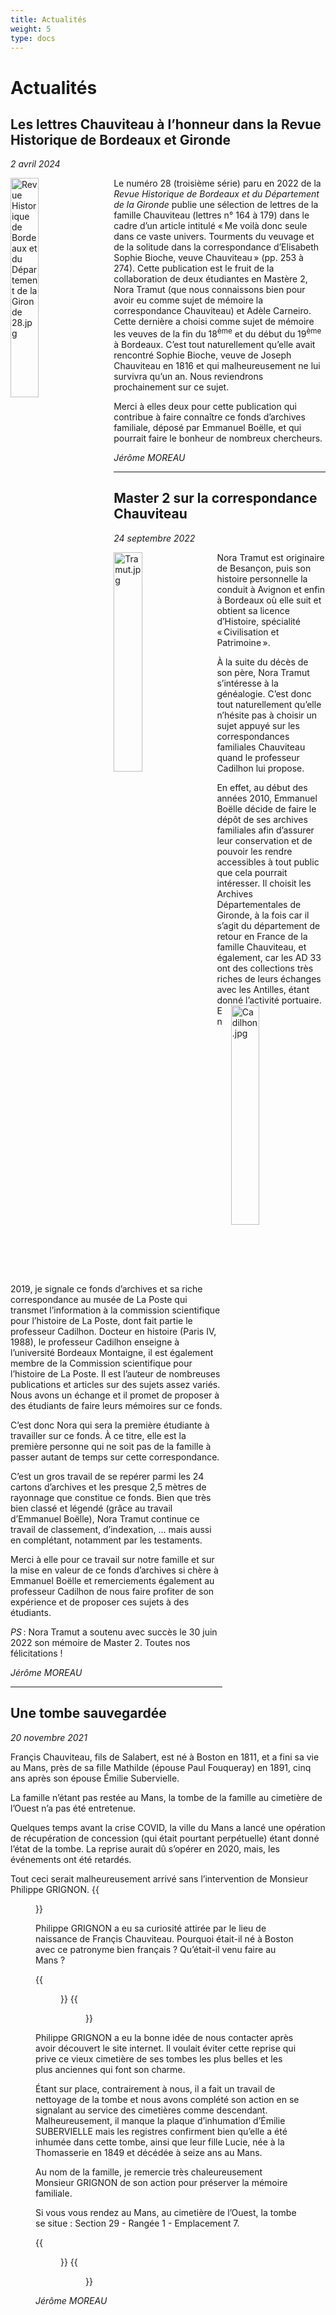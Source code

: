 ```yaml
---
title: Actualités
weight: 5
type: docs
---
```


# Actualités

## Les lettres Chauviteau à l’honneur dans la Revue Historique de Bordeaux et Gironde

*2 avril 2024*

<img style="float: left; margin-right: 1em" width="30%" src="/img/actu/2024-04-02/Revue Historique de Bordeaux et du Département de la Gironde 28.jpg" alt="Revue Historique de Bordeaux et du Département de la Gironde 28.jpg" title="Revue Historique de Bordeaux et du Département de la Gironde numéro 28">

Le numéro 28 (troisième série) paru en 2022 de la *Revue Historique de Bordeaux et du Département de la Gironde* publie une sélection de lettres de la famille Chauviteau (lettres n° 164 à 179) dans le cadre d’un article intitulé « Me voilà donc seule dans ce vaste univers. Tourments du veuvage et de la solitude dans la correspondance d’Elisabeth Sophie Bioche, veuve Chauviteau » (pp. 253 à 274). Cette publication est le fruit de la collaboration de deux étudiantes en Mastère 2, Nora Tramut (que nous connaissons bien pour avoir eu comme sujet de mémoire la correspondance Chauviteau) et Adèle Carneiro. Cette dernière a choisi comme sujet de mémoire les veuves de la fin du 18<sup>ème</sup> et du début du 19<sup>ème</sup> à Bordeaux. C’est tout naturellement qu’elle avait rencontré Sophie Bioche, veuve de Joseph Chauviteau en 1816 et qui malheureusement ne lui survivra qu’un an. Nous reviendrons prochainement sur ce sujet.

Merci à elles deux pour cette publication qui contribue à faire connaître ce fonds d’archives familiale, déposé par Emmanuel Boëlle, et qui pourrait faire le bonheur de nombreux chercheurs.

*Jérôme MOREAU*

<hr/>

## Master 2 sur la correspondance Chauviteau

*24 septembre 2022*


<img style="float: left; margin-right: 1em" width="30%" src="/img/actu/2022-09-24/Tramut.jpg" alt="Tramut.jpg" title="Nora TRAMUT">

Nora Tramut est originaire de Besançon, puis son histoire personnelle la conduit à Avignon et enfin à Bordeaux où elle suit et obtient sa licence d’Histoire, spécialité « Civilisation et Patrimoine ».

À la suite du décès de son père, Nora Tramut s’intéresse à la généalogie. C’est donc tout naturellement qu’elle n’hésite pas à choisir un sujet appuyé sur les correspondances familiales Chauviteau quand le professeur Cadilhon lui propose.

En effet, au début des années 2010, Emmanuel Boëlle décide de faire le dépôt de ses archives familiales afin d’assurer leur conservation et de pouvoir les rendre accessibles à tout public que cela pourrait intéresser. Il choisit les Archives Départementales de Gironde, à la fois car il s’agit du département de retour en France de la famille Chauviteau, et également, car les AD 33 ont des collections très riches de leurs échanges avec les Antilles, étant donné l’activité portuaire. <img style="float: right; margin-left: 1em" width="30%" src="/img/actu/2022-09-24/Cadilhon.jpg" alt="Cadilhon.jpg" title="Professeur CADILHON"> En 2019, je signale ce fonds d’archives et sa riche correspondance au musée de La Poste qui transmet l’information à la commission scientifique pour l’histoire de La Poste, dont fait partie le professeur Cadilhon. Docteur en histoire (Paris IV, 1988), le professeur Cadilhon enseigne à l’université Bordeaux Montaigne, il est également membre de la Commission scientifique pour l’histoire de La Poste. Il est l’auteur de nombreuses publications et articles sur des sujets assez variés. Nous avons un échange et il promet de proposer à des étudiants de faire leurs mémoires sur ce fonds.

C’est donc Nora qui sera la première étudiante à travailler sur ce fonds. À ce titre, elle est la première personne qui ne soit pas de la famille à passer autant de temps sur cette correspondance.

C’est un gros travail de se repérer parmi les 24 cartons d’archives et les presque 2,5 mètres de rayonnage que constitue ce fonds. Bien que très bien classé et légendé (grâce au travail d’Emmanuel Boëlle), Nora Tramut continue ce travail de classement, d’indexation, … mais aussi en complétant, notamment par les testaments.

Merci à elle pour ce travail sur notre famille et sur la mise en valeur de ce fonds d’archives si chère à Emmanuel Boëlle et remerciements également au professeur Cadilhon de nous faire profiter de son expérience et de proposer ces sujets à des étudiants.       

*PS* : Nora Tramut a soutenu avec succès le 30 juin 2022 son mémoire de Master 2. Toutes nos félicitations !

*Jérôme MOREAU*

<hr/>

## Une tombe sauvegardée

*20 novembre 2021*

Françis Chauviteau, fils de Salabert, est né à Boston en 1811, et a fini sa vie au Mans, près de sa fille Mathilde (épouse Paul Fouqueray) en 1891, cinq ans après son épouse Émilie Subervielle.

La famille n’étant pas restée au Mans, la tombe de la famille au cimetière de l’Ouest n’a pas été entretenue.

Quelques temps avant la crise COVID, la ville du Mans a lancé une opération de récupération de concession (qui était pourtant perpétuelle) étant donné l’état de la tombe. La reprise aurait dû s’opérer en 2020, mais, les événements ont été retardés.

Tout ceci serait malheureusement arrivé sans l’intervention de Monsieur Philippe GRIGNON.
{{<figure class="small-fig" src="/img/actu/2021-11-20/GRIGNON_Philippe.jpg" alt="GRIGNON_Philippe.jpg" title="Monsieur Philippe GRIGNON">}}

Philippe GRIGNON a eu sa curiosité attirée par le lieu de naissance de Françis Chauviteau. Pourquoi était-il né à Boston avec ce patronyme bien français ? Qu’était-il venu faire au Mans ?

<div class="centered">
{{<figure class="gal" src="/img/actu/2021-11-20/Plaque_Francis_Chauviteau.jpg" alt="Plaque_Francis_Chauviteau.jpg" title="Plaque de Francis Chauviteau sur sa tombe.">}}
{{<figure class="gal" src="/img/actu/2021-11-20/Plaque_Lucie_Chauviteau.jpg" alt="Plaque_Lucie_Chauviteau.jpg" title="Plaque de Lucie Chauviteau (sa fille) sur sa tombe.">}}
</div>

Philippe GRIGNON a eu la bonne idée de nous contacter après avoir découvert le site internet. Il voulait éviter cette reprise qui prive ce vieux cimetière de ses tombes les plus belles et les plus anciennes qui font son charme.

Étant sur place, contrairement à nous, il a fait un travail de nettoyage de la tombe et nous avons complété son action en se signalant au service des cimetières comme descendant. Malheureusement, il manque la plaque d’inhumation d’Émilie SUBERVIELLE mais les registres confirment bien qu’elle a été inhumée dans cette tombe, ainsi que leur fille Lucie, née à la Thomasserie en 1849 et décédée à seize ans au Mans.

Au nom de la famille, je remercie très chaleureusement Monsieur GRIGNON de son action pour préserver la mémoire familiale.

Si vous vous rendez au Mans, au cimetière de l’Ouest, la tombe se situe : Section 29 - Rangée 1 - Emplacement 7.

<div class="centered">
{{<figure class="gal intense" src="/img/actu/2021-11-20/Tombe_Francis_Chauviteau_au_Mans_avant_nettoyage.jpg" alt="Tombe_Francis_Chauviteau_au_Mans_avant_nettoyage.jpg" title="Tombe de Francis et Émilie Chauviteau et de leur fille Lucie avant le nettoyage">}}
{{<figure class="gal intense" src="/img/actu/2021-11-20/Tombe_Francis_Chauviteau_au_Mans_après_nettoyage.jpg" alt="Tombe_Francis_Chauviteau_au_Mans_après_nettoyage.jpg" title="Tombe de Francis et Émilie Chauviteau et de leur fille Lucie après le nettoyage">}}
</div>

*Jérôme MOREAU*